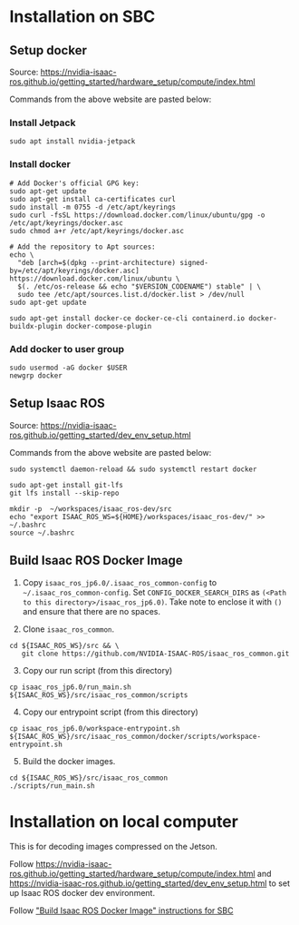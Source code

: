 # Installation on SBC

## Setup docker

Source: https://nvidia-isaac-ros.github.io/getting_started/hardware_setup/compute/index.html

Commands from the above website are pasted below:

### Install Jetpack

```
sudo apt install nvidia-jetpack
```

### Install docker

```
# Add Docker's official GPG key:
sudo apt-get update
sudo apt-get install ca-certificates curl
sudo install -m 0755 -d /etc/apt/keyrings
sudo curl -fsSL https://download.docker.com/linux/ubuntu/gpg -o /etc/apt/keyrings/docker.asc
sudo chmod a+r /etc/apt/keyrings/docker.asc

# Add the repository to Apt sources:
echo \
  "deb [arch=$(dpkg --print-architecture) signed-by=/etc/apt/keyrings/docker.asc] https://download.docker.com/linux/ubuntu \
  $(. /etc/os-release && echo "$VERSION_CODENAME") stable" | \
  sudo tee /etc/apt/sources.list.d/docker.list > /dev/null
sudo apt-get update

sudo apt-get install docker-ce docker-ce-cli containerd.io docker-buildx-plugin docker-compose-plugin
```

### Add docker to user group

```
sudo usermod -aG docker $USER
newgrp docker
```

## Setup Isaac ROS

Source: https://nvidia-isaac-ros.github.io/getting_started/dev_env_setup.html

Commands from the above website are pasted below:

```
sudo systemctl daemon-reload && sudo systemctl restart docker

sudo apt-get install git-lfs
git lfs install --skip-repo

mkdir -p  ~/workspaces/isaac_ros-dev/src
echo "export ISAAC_ROS_WS=${HOME}/workspaces/isaac_ros-dev/" >> ~/.bashrc
source ~/.bashrc
```

## Build Isaac ROS Docker Image

1. Copy `isaac_ros_jp6.0/.isaac_ros_common-config` to `~/.isaac_ros_common-config`. 
Set `CONFIG_DOCKER_SEARCH_DIRS` as `(<Path to this directory>/isaac_ros_jp6.0)`. 
Take note to enclose it with `()` and ensure that there are no spaces.

2. Clone `isaac_ros_common`.

```
cd ${ISAAC_ROS_WS}/src && \
   git clone https://github.com/NVIDIA-ISAAC-ROS/isaac_ros_common.git
```

3. Copy our run script (from this directory)

```
cp isaac_ros_jp6.0/run_main.sh ${ISAAC_ROS_WS}/src/isaac_ros_common/scripts
```

4. Copy our entrypoint script (from this directory)

```
cp isaac_ros_jp6.0/workspace-entrypoint.sh ${ISAAC_ROS_WS}/src/isaac_ros_common/docker/scripts/workspace-entrypoint.sh
```

5. Build the docker images.

```
cd ${ISAAC_ROS_WS}/src/isaac_ros_common
./scripts/run_main.sh
```

# Installation on local computer

This is for decoding images compressed on the Jetson.

Follow https://nvidia-isaac-ros.github.io/getting_started/hardware_setup/compute/index.html
and https://nvidia-isaac-ros.github.io/getting_started/dev_env_setup.html to set up 
Isaac ROS docker dev environment.

Follow ["Build Isaac ROS Docker Image" instructions for SBC](#build-isaac-ros-docker-image)
